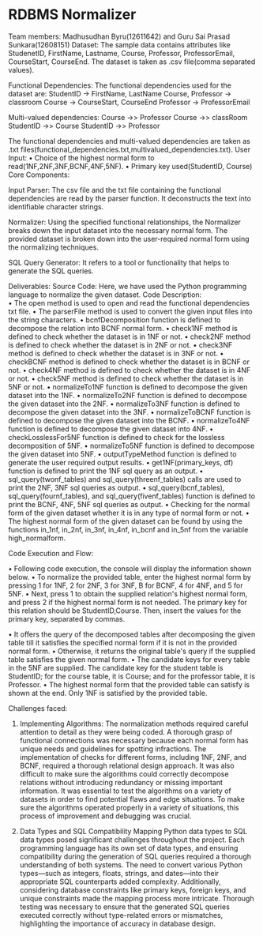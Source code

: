 # RDBMS Normalizer

Team members: Madhusudhan Byru(12611642) and Guru Sai Prasad Sunkara(12608151)
Dataset: The sample data contains attributes like StudenetID, FirstName, Lastname, Course, Professor, ProfessorEmail, CourseStart, CourseEnd. The dataset is taken as .csv file(comma separated values).

Functional Dependencies: The functional dependencies used for the dataset are:
StudentID -> FirstName, LastName Course, 
Professor -> classroom
Course -> CourseStart, CourseEnd 
Professor -> ProfessorEmail 

Multi-valued dependencies: 
Course ->> Professor 
Course ->> classRoom 
StudentID ->> Course 
StudentID ->> Professor 

The functional dependencies and multi-valued dependencies are taken as .txt files(functional_dependencies.txt,multivalued_dependencies.txt). 
User Input:
 • Choice of the highest normal form to read(1NF,2NF,3NF,BCNF,4NF,5NF).
 • Primary key used(StudentID, Course) Core Components:

Input Parser: The csv file and the txt file containing the functional dependencies are read by the parser function. It deconstructs the text into identifiable character strings.

Normalizer: Using the specified functional relationships, the Normalizer breaks down the input dataset into the necessary normal form. The provided dataset is broken down into the user-required normal form using the normalizing techniques.

SQL Query Generator: It refers to a tool or functionality that helps to generate the SQL queries.

Deliverables: Source Code: Here, we have used the Python programming language to normalize the given dataset.
Code Description:  
• The open method is used to open and read the functional dependencies txt file. 
• The parserFile method is used to convert the given input files into the string characters. 
• bcnfDecomposition function is defined to decompose the relation into BCNF normal form. 
• check1NF method is defined to check whether the dataset is in 1NF or not. 
• check2NF method is defined to check whether the dataset is in 2NF or not. 
• check3NF method is defined to check whether the dataset is in 3NF or not. 
• checkBCNF method is defined to check whether the dataset is in BCNF or not. 
• check4NF method is defined to check whether the dataset is in 4NF or not. 
• check5NF method is defined to check whether the dataset is in 5NF or not. 
• normalizeTo1NF function is defined to decompose the given dataset into the 1NF. 
• normalizeTo2NF function is defined to decompose the given dataset into the 2NF. 
• normalizeTo3NF function is defined to decompose the given dataset into the 3NF. 
• normalizeToBCNF function is defined to decompose the given dataset into the BCNF. 
• normalizeTo4NF function is defined to decompose the given dataset into 4NF. 
• checkLosslessFor5NF function is defined to check for the lossless decomposition of 5NF. 
• normalizeTo5NF function is defined to decompose the given dataset into 5NF. 
• outputTypeMethod function is defined to generate the user required output results. 
• get1NF(primary_keys, df) function is defined to print the 1NF sql query as an output. 
• sql_query(twonf_tables) and sql_query(threenf_tables) calls are used to print the 2NF, 3NF sql queries as output. 
• sql_query(bcnf_tables), sql_query(fournf_tables), and sql_query(fivenf_tables) function is defined to print the BCNF, 4NF, 5NF sql queries as output. 
• Checking for the normal form of the given dataset whether it is in any type of normal form or not. 
• The highest normal form of the given dataset can be found by using the functions in_1nf, in_2nf, in_3nf, in_4nf, in_bcnf and in_5nf from the variable high_normalform.

Code Execution and Flow:

• Following code execution, the console will display the information shown below. • To normalize the provided table, enter the highest normal form by pressing 1 for 1NF, 2 for 2NF, 3 for 3NF, B for BCNF, 4 for 4NF, and 5 for 5NF. • Next, press 1 to obtain the supplied relation's highest normal form, and press 2 if the highest normal form is not needed. The primary key for this relation should be StudentID,Course. Then, insert the values for the primary key, separated by commas. 

• It offers the query of the decomposed tables after decomposing the given table till it satisfies the specified normal form if it is not in the provided normal form. • Otherwise, it returns the original table's query if the supplied table satisfies the given normal form. • The candidate keys for every table in the 5NF are supplied. The candidate key for the student table is StudentID; for the course table, it is Course; and for the professor table, it is Professor. • The highest normal form that the provided table can satisfy is shown at the end. Only 1NF is satisfied by the provided table.


Challenges faced:
1. Implementing Algorithms:
  The normalization methods required careful attention to detail as they were being coded. A thorough grasp of functional   connections was necessary because each normal form has unique needs and guidelines for spotting infractions. The implementation of checks for different forms, including 1NF, 2NF, and BCNF, required a thorough relational design approach. It was also difficult to make sure the algorithms could correctly decompose relations without introducing redundancy or missing important information. It was essential to test the algorithms on a variety of datasets in order to find potential flaws and edge situations. To make sure the algorithms operated properly in a variety of situations, this process of improvement and debugging was crucial.

2. Data Types and SQL Compatibility
   Mapping Python data types to SQL data types posed significant challenges throughout the project. Each programming language has its own set of data types, and ensuring compatibility during the generation of SQL queries required a thorough understanding of both systems. The need to convert various Python types—such as integers, floats, strings, and dates—into their appropriate SQL counterparts added complexity. Additionally, considering database constraints like primary keys, foreign keys, and unique constraints made the mapping process more intricate. Thorough testing was necessary to ensure that the generated SQL queries executed correctly without type-related errors or mismatches, highlighting the importance of accuracy in database design.



